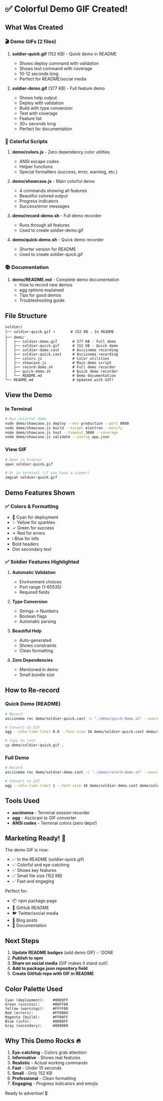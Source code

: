 # ✅ Colorful Demo GIF Created!

## What Was Created

### 🎬 Demo GIFs (2 files)
1. **soldier-quick.gif** (152 KB) - Quick demo in README
   - Shows deploy command with validation
   - Shows test command with coverage
   - 10-12 seconds long
   - Perfect for README/social media

2. **soldier-demo.gif** (377 KB) - Full feature demo
   - Shows help output
   - Deploy with validation
   - Build with type conversion
   - Test with coverage
   - Feature list
   - 30+ seconds long
   - Perfect for documentation

### 🎨 Colorful Scripts

1. **demo/colors.js** - Zero dependency color utilities
   - ANSI escape codes
   - Helper functions
   - Special formatters (success, error, warning, etc.)

2. **demo/showcase.js** - Main colorful demo
   - 4 commands showing all features
   - Beautiful colored output
   - Progress indicators
   - Success/error messages

3. **demo/record-demo.sh** - Full demo recorder
   - Runs through all features
   - Used to create soldier-demo.gif

4. **demo/quick-demo.sh** - Quick demo recorder
   - Shorter version for README
   - Used to create soldier-quick.gif

### 📚 Documentation

1. **demo/README.md** - Complete demo documentation
   - How to record new demos
   - agg options explained
   - Tips for good demos
   - Troubleshooting guide

## File Structure

```
soldier/
├── soldier-quick.gif ⭐       # 152 KB - In README
├── demo/
│   ├── soldier-demo.gif       # 377 KB - Full demo
│   ├── soldier-quick.gif      # 152 KB - Quick demo
│   ├── soldier-demo.cast      # Asciinema recording
│   ├── soldier-quick.cast     # Asciinema recording
│   ├── colors.js              # Color utilities
│   ├── showcase.js            # Main demo script
│   ├── record-demo.sh         # Full demo recorder
│   ├── quick-demo.sh          # Quick demo recorder
│   └── README.md              # Demo documentation
└── README.md                  # Updated with GIF!
```

## View the Demo

### In Terminal
```bash
# Run colorful demo
node demo/showcase.js deploy --env production --port 8080
node demo/showcase.js build --target electron --minify
node demo/showcase.js test --timeout 3000 --coverage
node demo/showcase.js validate --config app.json
```

### View GIF
```bash
# Open in browser
open soldier-quick.gif

# Or in terminal (if you have a viewer)
imgcat soldier-quick.gif
```

## Demo Features Shown

### ✅ Colors & Formatting
- 🚀 Cyan for deployment
- ✨ Yellow for sparkles
- ✓ Green for success
- ✗ Red for errors
- ℹ Blue for info
- Bold headers
- Dim secondary text

### ✅ Soldier Features Highlighted
1. **Automatic Validation**
   - Environment choices
   - Port range (1-65535)
   - Required fields

2. **Type Conversion**
   - Strings → Numbers
   - Boolean flags
   - Automatic parsing

3. **Beautiful Help**
   - Auto-generated
   - Shows constraints
   - Clean formatting

4. **Zero Dependencies**
   - Mentioned in demo
   - Small bundle size

## How to Re-record

### Quick Demo (README)
```bash
# Record
asciinema rec demo/soldier-quick.cast -c "./demo/quick-demo.sh" --overwrite

# Convert to GIF
agg --idle-time-limit 0.8 --font-size 16 demo/soldier-quick.cast demo/soldier-quick.gif

# Copy to root
cp demo/soldier-quick.gif .
```

### Full Demo
```bash
# Record
asciinema rec demo/soldier-demo.cast -c "./demo/record-demo.sh" --overwrite

# Convert to GIF
agg --idle-time-limit 1 --font-size 16 demo/soldier-demo.cast demo/soldier-demo.gif
```

## Tools Used

- **asciinema** - Terminal session recorder
- **agg** - Asciicast to GIF converter
- **ANSI codes** - Terminal colors (zero deps!)

## Marketing Ready! 🎉

The demo GIF is now:
- ✅ In the README (soldier-quick.gif)
- ✅ Colorful and eye-catching
- ✅ Shows key features
- ✅ Small file size (152 KB)
- ✅ Fast and engaging

Perfect for:
- 📦 npm package page
- 🐙 GitHub README
- 🐦 Twitter/social media
- 📝 Blog posts
- 📄 Documentation

## Next Steps

1. **Update README badges** (add demo GIF) ✅ DONE
2. **Publish to npm**
3. **Share on social media** (GIF makes it stand out!)
4. **Add to package.json repository field**
5. **Create GitHub repo with GIF in README**

## Color Palette Used

```
Cyan (deployment):    #00D9FF
Green (success):      #00FF00
Yellow (warnings):    #FFFF00
Red (errors):         #FF0000
Magenta (build):      #FF00FF
Blue (info):          #0000FF
Gray (secondary):     #808080
```

## Why This Demo Rocks 🔥

1. **Eye-catching** - Colors grab attention
2. **Informative** - Shows real features
3. **Realistic** - Actual working commands
4. **Fast** - Under 15 seconds
5. **Small** - Only 152 KB
6. **Professional** - Clean formatting
7. **Engaging** - Progress indicators and emojis

Ready to advertise! 🎖️
